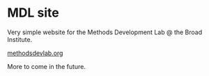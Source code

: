 # MDL site

Very simple website for the Methods Development Lab @ the Broad Institute.

[methodsdevlab.org](https://methodsdevlab.org/)

More to come in the future.

    
